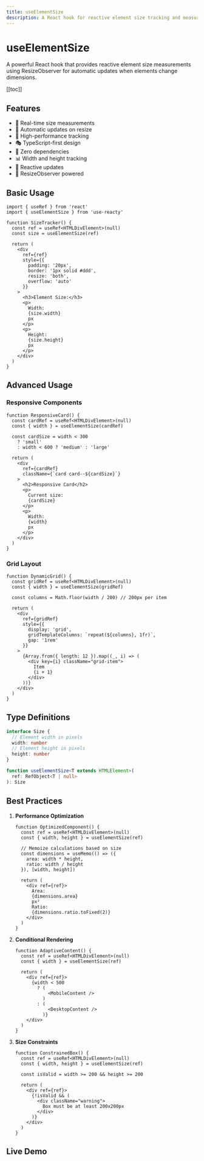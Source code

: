 ```yaml
---
title: useElementSize
description: A React hook for reactive element size tracking and measurements
---
```


# useElementSize

A powerful React hook that provides reactive element size measurements using ResizeObserver for automatic updates when elements change dimensions.

[[toc]]

## Features

- 📏 Real-time size measurements
- 🔄 Automatic updates on resize
- 🎯 High-performance tracking
- 🎭 TypeScript-first design
- 🚀 Zero dependencies
- 📊 Width and height tracking
- 💫 Reactive updates
- 🔬 ResizeObserver powered

## Basic Usage

```tsx
import { useRef } from 'react'
import { useElementSize } from 'use-reacty'

function SizeTracker() {
  const ref = useRef<HTMLDivElement>(null)
  const size = useElementSize(ref)

  return (
    <div
      ref={ref}
      style={{
        padding: '20px',
        border: '1px solid #ddd',
        resize: 'both',
        overflow: 'auto'
      }}
    >
      <h3>Element Size:</h3>
      <p>
        Width:
        {size.width}
        px
      </p>
      <p>
        Height:
        {size.height}
        px
      </p>
    </div>
  )
}
```

## Advanced Usage

### Responsive Components

```tsx
function ResponsiveCard() {
  const cardRef = useRef<HTMLDivElement>(null)
  const { width } = useElementSize(cardRef)

  const cardSize = width < 300
    ? 'small'
    : width < 600 ? 'medium' : 'large'

  return (
    <div
      ref={cardRef}
      className={`card card--${cardSize}`}
    >
      <h2>Responsive Card</h2>
      <p>
        Current size:
        {cardSize}
      </p>
      <p>
        Width:
        {width}
        px
      </p>
    </div>
  )
}
```

### Grid Layout

```tsx
function DynamicGrid() {
  const gridRef = useRef<HTMLDivElement>(null)
  const { width } = useElementSize(gridRef)

  const columns = Math.floor(width / 200) // 200px per item

  return (
    <div
      ref={gridRef}
      style={{
        display: 'grid',
        gridTemplateColumns: `repeat(${columns}, 1fr)`,
        gap: '1rem'
      }}
    >
      {Array.from({ length: 12 }).map((_, i) => (
        <div key={i} className="grid-item">
          Item
          {i + 1}
        </div>
      ))}
    </div>
  )
}
```

## Type Definitions

```typescript
interface Size {
  // Element width in pixels
  width: number
  // Element height in pixels
  height: number
}

function useElementSize<T extends HTMLElement>(
  ref: RefObject<T | null>
): Size
```

## Best Practices

1. **Performance Optimization**

   ```tsx
   function OptimizedComponent() {
     const ref = useRef<HTMLDivElement>(null)
     const { width, height } = useElementSize(ref)

     // Memoize calculations based on size
     const dimensions = useMemo(() => ({
       area: width * height,
       ratio: width / height
     }), [width, height])

     return (
       <div ref={ref}>
         Area:
         {dimensions.area}
         px²
         Ratio:
         {dimensions.ratio.toFixed(2)}
       </div>
     )
   }
   ```

2. **Conditional Rendering**

   ```tsx
   function AdaptiveContent() {
     const ref = useRef<HTMLDivElement>(null)
     const { width } = useElementSize(ref)

     return (
       <div ref={ref}>
         {width < 500
           ? (
               <MobileContent />
             )
           : (
               <DesktopContent />
             )}
       </div>
     )
   }
   ```

3. **Size Constraints**

   ```tsx
   function ConstrainedBox() {
     const ref = useRef<HTMLDivElement>(null)
     const { width, height } = useElementSize(ref)

     const isValid = width >= 200 && height >= 200

     return (
       <div ref={ref}>
         {!isValid && (
           <div className="warning">
             Box must be at least 200x200px
           </div>
         )}
       </div>
     )
   }
   ```

## Live Demo

<div>
<div ref="demo"></div>
</div>

<script setup>
import { createElement } from 'react'
import { createRoot } from 'react-dom/client'
import { ref, onMounted } from 'vue'
import UseElementSize from './use-element-size.tsx'

const demo = ref()

onMounted(() => {
  const root = createRoot(demo.value)
  root.render(createElement(UseElementSize, {}, null))
})
</script>
